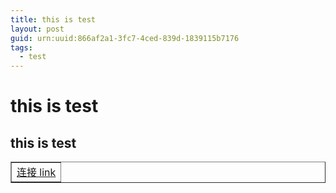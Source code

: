 ```yaml
---
title: this is test
layout: post
guid: urn:uuid:866af2a1-3fc7-4ced-839d-1839115b7176
tags:
  - test
---
```


<head>
  <meta charset="utf-8">
  <title>xinbinhao blog</title>
  <meta name="author" content="郝新斌">
  <meta name="description" content=""/>  
  <link rel="canonical" href="http://polimo.github.io">
  <link href="/favicon.png" rel="icon">
</head>
<body>
<h1>this is test </h1>
<h2>this is test</h2>
<table border="1">
<tr>
<td><a href="http://www.baidu.com">连接 link</a></td>
</tr>
</table>
</body>

